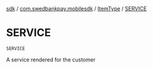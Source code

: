 [sdk](../../index.md) / [com.swedbankpay.mobilesdk](../index.md) / [ItemType](index.md) / [SERVICE](./-s-e-r-v-i-c-e.md)

# SERVICE

`SERVICE`

A service rendered for the customer

